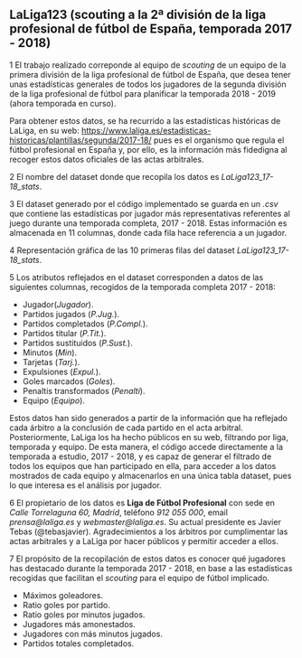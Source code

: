 ## LaLiga123 (scouting a la 2ª división de la liga profesional de fútbol de España, temporada 2017 - 2018)

1
El trabajo realizado correponde al equipo de _scouting_ de un equipo de la primera división de la liga profesional de fútbol de España, que desea tener unas estadísticas generales de todos los jugadores de la segunda división de la liga profesional de fútbol para planificar la temporada 2018 - 2019 (ahora temporada en curso).

Para obtener estos datos, se ha recurrido a las estadísticas históricas de LaLiga, en su web:
https://www.laliga.es/estadisticas-historicas/plantillas/segunda/2017-18/
pues es el organismo que regula el fútbol profesional en España y, por ello, es la información más fidedigna al recoger estos datos oficiales de las actas arbitrales.


2
El nombre del dataset donde que recopila los datos es _LaLiga123_17-18_stats_.


3
El dataset generado por el código implementado se guarda en un _.csv_ que contiene las estadísticas por jugador más representativas referentes al juego durante una temporada completa, 2017 - 2018. Estas información es almacenada en 11 columnas, donde cada fila hace referencia a un jugador.


4
Representación gráfica de las 10 primeras filas del dataset _LaLiga123_17-18_stats_.


5
Los atributos reflejados en el dataset corresponden a datos de las siguientes columnas, recogidos de la temporada completa 2017 - 2018:

- Jugador(_Jugador_).
- Partidos jugados (_P.Jug._).
- Partidos completados (_P.Compl._).
- Partidos titular (_P.Tit._).
- Partidos sustituidos (_P.Sust._).
- Minutos (_Min_).
- Tarjetas (_Tarj._).
- Expulsiones (_Expul._).
- Goles marcados (_Goles_).
- Penaltis transformados (_Penalti_).
- Equipo (_Equipo_).

Estos datos han sido generados a partir de la información que ha reflejado cada árbitro a la conclusión de cada partido en el acta arbitral. Posteriormente, LaLiga los ha hecho públicos en su web, filtrando por liga, temporada y equipo.
De esta manera, el código accede directamente a la temporada a estudio, 2017 - 2018, y es capaz de generar el filtrado de todos los equipos que han participado en ella, para acceder a los datos mostrados de cada equipo y almacenarlos en una única tabla dataset, pues lo que interesa es el análisis por jugador.


6
El propietario de los datos es **Liga de Fútbol Profesional** con sede en _Calle Torrelaguna 60, Madrid_, teléfono _912 055 000_, email _prensa@laliga.es_ y _webmaster@laliga.es_. Su actual presidente es Javier Tebas (@tebasjavier).
Agradecimientos a los árbitros por cumplimentar las actas arbitrales y a LaLiga por hacer públicos y permitir acceder a ellos.


7
El propósito de la recopilación de estos datos es conocer qué jugadores has destacado durante la temporada 2017 - 2018, en base a las estadísticas recogidas que facilitan el _scouting_ para el equipo de fútbol implicado.

- Máximos goleadores.
- Ratio goles por partido.
- Ratio goles por minutos jugados.
- Jugadores más amonestados.
- Jugadores con más minutos jugados.
- Partidos totales completados.
